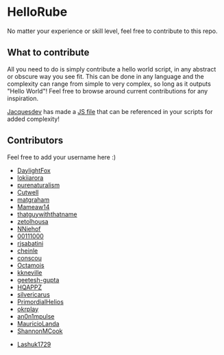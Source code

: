 # HelloRube
No matter your experience or skill level, feel free to contribute to this repo.

## What to contribute
All you need to do is simply contribute a hello world script, in any abstract or obscure way you see fit. This can be done in any language and the complexity can range from simple to very complex, so long as it outputs "Hello World"! Feel free to browse around current contributions for any inspiration.

[Jacquesdev](https://github.com/jacquesdev) has made a [JS file](https://github.com/DaylightFox/HelloRube/issues/34#issuecomment-427833091) that can be referenced in your scripts for added complexity!

## Contributors
Feel free to add your username here :)

* [DaylightFox](https://github.com/DaylightFox)
* [lokiiarora](https://github.com/lokiiarora)
* [purenaturalism](https://github.com/purenaturalism)
* [Cutwell](https://github.com/Cutwell)
* [matgraham](https://github.com/matgraham)
* [Mameaw14](https://github.com/Mameaw14)
* [thatguywiththatname](https://github.com/thatguywiththatname)
* [zetolhousa](https://github.com/zetolhousa)
* [NNiehof](https://github.com/NNiehof)
* [00111000](https://github.com/00111000)
* [rjsabatini](https://github.com/rjsabatini)
* [cheinle](https://github.com/cheinle)
* [conscou](https://github.com/conscou)
* [Octamois](https://github.com/octamois)
* [kkneville](https://github.com/kkneville)
* [geetesh-gupta](https://github.com/geetesh-gupta)
* [HQAPPZ](https://github.com/hqappz)
* [silvericarus](https://github.com/silvericarus)
* [PrimordialHelios](https://github.com/primordialhelios)
* [okrplay](https://github.com/okrplay)
* [an0n1mpulse](https://github.com/an0n1mpulse)
* [MauricioLanda](https://github.com/MauricioLanda)
* [ShannonMCook](https://github.com/shannonmcook)

- [Lashuk1729](https://github.com/Lashuk1729)
